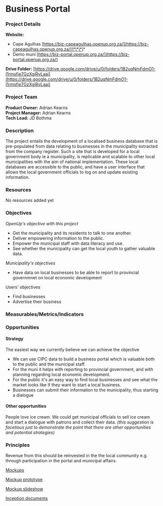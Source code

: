# Business Portal

### Project Details

**Website:** 

* Cape Agulhas [https://biz-capeagulhas.openup.org.za/](https://biz-capeagulhas.openup.org.za/)\*\*\*\*
* Demo muni [https://biz-portal.openup.org.za/](https://biz-portal.openup.org.za/)

**Drive Folder:** [https://drive.google.com/drive/u/0/folders/1B2uqNmFdmO1-I1rmsfie7GzXgiRvLaai](https://drive.google.com/drive/u/0/folders/1B2uqNmFdmO1-I1rmsfie7GzXgiRvLaai)

### Project Team

**Product Owner:** Adrian Kearns  
**Project Manager:** Adrian Kearns  
**Tech Lead:** JD Bothma  


### Description

The project entails the development of a localised business database that is pre-populated from data relating to businesses in the municipality extracted from the company register. Such a site that is developed for a local government body ie a municipality, is replicable and scalable to other local municipalities with the aim of national implementation. These local databases are accessible to the public, and have a user interface that allows the local government officials to log on and update existing information.

### Resources

No resources added yet

### Objectives

_OpenUp's objective with this project_

* Get the municipality and its residents to talk to one another.
* Deliver empowering information to the public.
* Empower the municipal staff with data literacy and use.
* See whether the municipality can get the local youth to gather valuable data.

_Municipality's objectives_

* Have data on local businesses to be able to report to provincial governmnet on local economic development

Users' objectives

* Find businesses
* Advertise their business

### Measurables/Metrics/Indicators

### Opportunities

#### Strategy

The easiest way we currently believe we can achieve the objective

* We can use CIPC data to build a business portal which is valuable both to the public and the municipal staff.
* For the muni it helps with reporting to provincial government, and with planning regarding local economic development.
* For the public it's an easy way to find local businesses and see what the market looks like if they want to start a local business.
* Businesses can submit their information to the municipality, thus starting a dialogue

#### Other opportunities

People love ice cream. We could get municipal officials to sell ice cream and start a dialogue with patrons and collect their data. _\(this suggestion is facetious just to demonstrate the point that there are other opportunities and potential strategies\)_

### Principles

Revenue from this should be reinvested in the the local community e.g. through participation in the portal and municipal affairs.

[Mockups](https://www.figma.com/file/vdOtyeFK6WD6XcimWiXqHZ/CAM-Business-Directory?node-id=2958%3A479)

[Mockup prototype](https://www.figma.com/proto/vdOtyeFK6WD6XcimWiXqHZ/CAM-Business-Directory?node-id=2958%3A479&scaling=scale-down&redirected=1)

[Mockup slideshow](https://docs.google.com/presentation/d/1M-r2iX8ob7mTJHbZ4jKPBnSyhpxUa1vmyn2GuLsCJf0/edit#slide=id.g3d26f9590f_0_49)

[Inception documents](https://drive.google.com/drive/folders/1SnnF5Q-56RsDBgNHoOdWVdV67JRU12wm)

